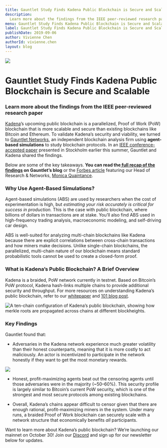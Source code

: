 ```yaml
---
title: Gauntlet Study Finds Kadena Public Blockchain is Secure and Scalable
description:
  Learn more about the findings from the IEEE peer-reviewed research paper
menu: Gauntlet Study Finds Kadena Public Blockchain is Secure and Scalable
label: Gauntlet Study Finds Kadena Public Blockchain is Secure and Scalable
publishDate: 2019-09-06
author: Vivienne Chen
authorId: vivienne.chen
layout: blog
---
```


![](/assets/blog/1_D0s4fdv1ko4Cx_DAmima_Q.webp)

# Gauntlet Study Finds Kadena Public Blockchain is Secure and Scalable

### Learn more about the findings from the IEEE peer-reviewed research paper

[Kadena](http://kadena.io)’s upcoming public blockchain is a parallelized, Proof
of Work (PoW) blockchain that is more scalable and secure than existing
blockchains like Bitcoin and Ethereum. To validate Kadena’s security and
viability, we turned to [Gauntlet Networks](http://gauntlet.network), an
independent blockchain analysis firm using **agent-based simulations** to study
blockchain protocols. In an
[IEEE conference-accepted paper](https://arxiv.org/abs/1904.12924) presented in
Stockholm earlier this summer, Gauntlet and Kadena shared the findings.

Below are some of the key takeaways. **You can read
the[ full recap of the findings](https://medium.com/gauntlet-networks/analysis-of-kadenas-public-blockchain-protocol-31c66347e32e)
on Gauntlet’s blog** or the
[Forbes article](https://www.forbes.com/sites/darrynpollock/2019/04/29/high-frequency-trading-researcher-publishes-findings-on-jpmorgan-blockchain-spin-off/)
featuring our Head of Research & Networks,
[Monica Quaintance](http://twitter.com/QuaintM).

### Why Use Agent-Based Simulations?

Agent-based simulations (ABS) are used by researchers when the cost of
experimentation is high, but _estimating your risk accurately is critical for
success in production._ This is the case with public blockchain, where billions
of dollars in transactions are at stake. You’ll also find ABS used in
high-frequency trading analysis, macroeconomic modeling, and self-driving car
design.

ABS is well-suited for analyzing multi-chain blockchains like Kadena because
there are explicit correlations between cross-chain transactions and how miners
make decisions. Unlike single-chain blockchains, the parallelized, multi-chain
nature of our blockchain means standard probabilistic tools cannot be used to
create a closed-form proof.

### What is Kadena’s Public Blockchain? A Brief Overview

Kadena is a braided, PoW network currently in testnet. Based on Bitcoin’s PoW
protocol, Kadena hash-links multiple chains to provide additional security and
throughput. For more resources on understanding Kadena’s public blockchain,
refer to our [whitepaper](https://kadena.io/docs/chainweb-v15.pdf) and
[101 blog post](./all-about-chainweb-101-and-faqs-2019-02-01).

![A ten-chain configuration of Kadena’s public blockchain, showing how merkle roots are propagated across chains at different blockheights.](/assets/blog/0_AgUQ6JQqbza3urwU.png)

### Key Findings

Gauntlet found that:

- Adversaries in the Kadena network experience much greater volatility than
  their honest counterparts, meaning that it is more costly to act maliciously.
  An actor is incentivized to participate in the network honestly if they want
  to get the most monetary rewards.

![](/assets/blog/0_FYwdK-o2Ytm14YYI.png)

- Honest, profit-maximizing agents beat out the censoring agents until those
  adversaries were in the majority (~50–60%). This security profile is largely
  similar to Bitcoin’s current PoW security, which is one of the strongest and
  most secure protocols among existing blockchains.

- Overall, Kadena’s chains appear difficult to censor given that there are
  enough rational, profit-maximizing miners in the system. Under many runs, a
  braided Proof of Work blockchain can securely scale with a network structure
  that economically benefits _all_ participants.

Want to learn more about Kadena’s public blockchain? We’re launching our mainnet
on October 30! Join our [Discord](http://discord.io/kadena) and sign up for our
newsletter below for updates.
